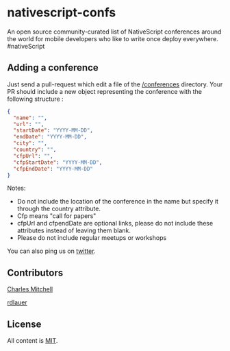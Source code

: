 # nativescript-confs

An open source community-curated list of NativeScript conferences around the world for mobile developers who like to write once deploy everywhere. #nativeScript

Adding a conference
-------------------

Just send a pull-request which edit a file of the [/conferences](https://github.com/mobilehackersio/nativescript-confs/tree/master/conferences) directory. Your PR should include a new object representing the conference with the following structure :

```json
{
  "name": "",
  "url": "",
  "startDate": "YYYY-MM-DD",
  "endDate": "YYYY-MM-DD",
  "city": "",
  "country": "",
  "cfpUrl": "",
  "cfpStartDate": "YYYY-MM-DD",
  "cfpEndDate": "YYYY-MM-DD"
}
```

Notes: 
- Do not include the location of the conference in the name but specify it through the country attribute.
- Cfp means "call for papers"
- cfpUrl and cfpendDate are optional links, please do not include these attributes instead of leaving them blank.
- Please do not include regular meetups or workshops

You can also ping us on [twitter](https://twitter.com/mobilehackersio).


Contributors
-------------------
[Charles Mitchell](https://github.com/chuckmitchell)

[rdlauer](https://github.com/rdlauer)


License
-------

All content is [MIT](https://github.com/mobilehackersio/nativescript-confs/blob/master/LICENSE).
